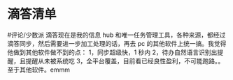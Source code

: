# 滴答清单

#评论/少数派
滴答现在是我的信息 hub 和唯一任务管理工具，各种来源，都经过滴答同步，然后需要进一步加工处理的话，再去 pc 的其他软件上统一搞。我觉得他做到其他软件做不到的点：
1，同步超级快，1 秒内
2，待办自然语言识别出提醒，且提醒从未被系统吃
3，全平台覆盖，目前看已经良性盈利，不可能跑路。。至于其他软件。emmm
